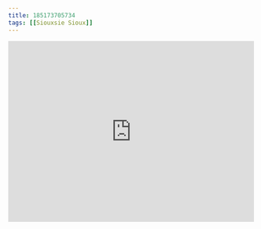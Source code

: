 ```yaml
---
title: 185173705734
tags: [[Siouxsie Sioux]]
---
```

<iframe allow="autoplay; fullscreen; picture-in-picture" allowfullscreen="" frameborder="0" height="369" src="https://player.vimeo.com/video/36534982?title=0&amp;byline=0&amp;portrait=0&amp;app_id=122963" title="Music Video: Siouxsie Sioux &amp;quot;Into A Swan&amp;quot;" width="500"></iframe>